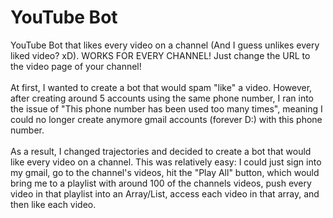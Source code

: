 # YouTube Bot
YouTube Bot that likes every video on a channel (And I guess unlikes every liked video? xD). WORKS FOR EVERY CHANNEL! Just change the URL to the video page of your channel!
\
\
At first, I wanted to create a bot that would spam "like" a video. However, after creating around 5 accounts using the same phone number, I ran into the issue of "This phone number has been used too many times", meaning I could no longer create anymore gmail accounts (forever D:) with this phone number. 
\
\
As a result, I changed trajectories and decided to create a bot that would like every video on a channel. This was relatively easy: I could just sign into my gmail, go to the channel's videos, hit the "Play All" button, which would bring me to a playlist with around 100 of the channels videos, push every video in that playlist into an Array/List, access each video in that array, and then like each video.
